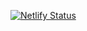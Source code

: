 [![Netlify Status](https://api.netlify.com/api/v1/badges/8736a657-537e-4638-976e-74de2502ce6a/deploy-status)](https://app.netlify.com/sites/jsofteng/deploys)
